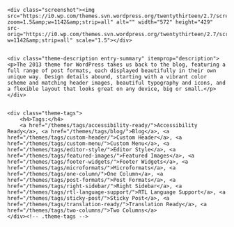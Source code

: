 <div class="theme-info">
				
	<div class="screenshot"><img src="https://i0.wp.com/themes.svn.wordpress.org/twentythirteen/2.7/screenshot.png?zoom=1.5&amp;w=1142&amp;strip=all" alt="" width="572" height="429" src-orig="https://i0.wp.com/themes.svn.wordpress.org/twentythirteen/2.7/screenshot.png?w=1142&amp;strip=all" scale="1.5"></div>
	

	<div class="theme-description entry-summary" itemprop="description"><p>The 2013 theme for WordPress takes us back to the blog, featuring a full range of post formats, each displayed beautifully in their own unique way. Design details abound, starting with a vibrant color scheme and matching header images, beautiful typography and icons, and a flexible layout that looks great on any device, big or small.</p></div>

	
	<div class="theme-tags">
		<h4>Tags:</h4>
		<a href="/themes/tags/accessibility-ready/">Accessibility Ready</a>, <a href="/themes/tags/blog/">Blog</a>, <a href="/themes/tags/custom-header/">Custom Header</a>, <a href="/themes/tags/custom-menu/">Custom Menu</a>, <a href="/themes/tags/editor-style/">Editor Style</a>, <a href="/themes/tags/featured-images/">Featured Images</a>, <a href="/themes/tags/footer-widgets/">Footer Widgets</a>, <a href="/themes/tags/microformats/">Microformats</a>, <a href="/themes/tags/one-column/">One Column</a>, <a href="/themes/tags/post-formats/">Post Formats</a>, <a href="/themes/tags/right-sidebar/">Right Sidebar</a>, <a href="/themes/tags/rtl-language-support/">RTL Language Support</a>, <a href="/themes/tags/sticky-post/">Sticky Post</a>, <a href="/themes/tags/translation-ready/">Translation Ready</a>, <a href="/themes/tags/two-columns/">Two Columns</a>
	</div><!-- .theme-tags -->
	
</div>